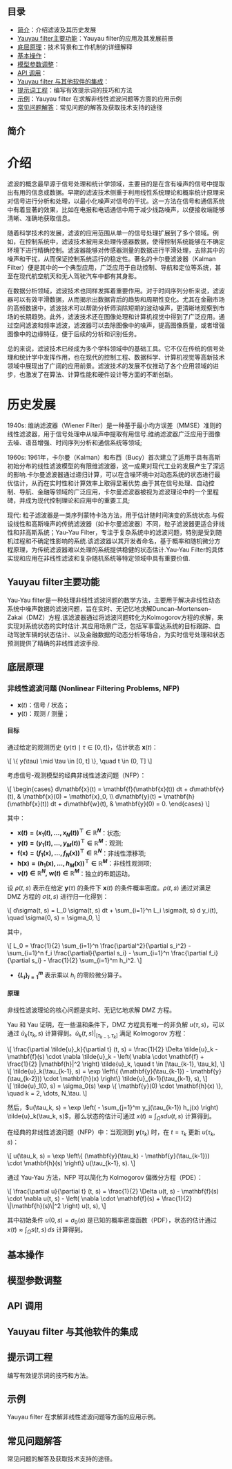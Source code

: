 ## 目录

- [ 简介](#简介)：介绍滤波及其历史发展
- [Yauyau filter主要功能](#Yauyau-filter主要功能)：Yauyau filter的应用及其发展前景
- [底层原理](#底层原理)：技术背景和工作机制的详细解释
- [基本操作](#基本操作)：
- [模型参数调整](#模型参数调整)：
- [API 调用](#api-调用)：
- [Yauyau filter 与其他软件的集成](#Yauyau-filte-与其他软件的集成)：
- [提示词工程](#提示词工程)：编写有效提示词的技巧和方法
- [示例](#示例)：Yauyau filter 在求解非线性滤波问题等方面的应用示例
- [常见问题解答](#常见问题解答)：常见问题的解答及获取技术支持的途径

##  简介
# 介绍
滤波的概念最早源于信号处理和统计学领域，主要目的是在含有噪声的信号中提取出有用的信息或数据。早期的滤波技术侧重于利用线性系统理论和概率统计原理来对信号进行分析和处理，以最小化噪声对信号的干扰。这一方法在信号和通信系统中有着显著的效果，比如在电报和电话通信中用于减少线路噪声，以便接收端能够清晰、准确地获取信息。

随着科学技术的发展，滤波的应用范围从单一的信号处理扩展到了多个领域。例如，在控制系统中，滤波技术被用来处理传感器数据，使得控制系统能够在不确定环境下进行精确控制。滤波器能够对传感器测量的数据进行平滑处理，去除其中的噪声和干扰，从而保证控制系统运行的稳定性。著名的卡尔曼滤波器（Kalman Filter）便是其中的一个典型应用，广泛应用于自动控制、导航和定位等系统，甚至在现代航空航天和无人驾驶汽车中都有其身影。

在数据分析领域，滤波技术也同样发挥着重要作用。对于时间序列分析来说，滤波器可以有效平滑数据，从而揭示出数据背后的趋势和周期性变化。尤其在金融市场的高频数据中，滤波技术可以帮助分析师消除短期的波动噪声，更清晰地观察到市场的长期趋势。此外，滤波技术还在图像处理和计算机视觉中得到了广泛应用。通过空间滤波和频率滤波，滤波器可以去除图像中的噪声，提高图像质量，或者增强图像中的边缘特征，便于后续的分析和识别任务。

总的来说，滤波技术已经成为多个学科领域中的基础工具。它不仅在传统的信号处理和统计学中发挥作用，也在现代的控制工程、数据科学、计算机视觉等高新技术领域中展现出了广阔的应用前景。滤波技术的发展不仅推动了各个应用领域的进步，也激发了在算法、计算性能和硬件设计等方面的不断创新。
# 历史发展
1940s: 
维纳滤波器（Wiener Filter）是一种基于最小均方误差（MMSE）准则的线性滤波器，用于信号处理中从噪声中提取有用信号.维纳滤波器广泛应用于图像去噪、语音增强、时间序列分析和通信系统等领域; 

1960s: 
 1961年，卡尔曼（Kalman）和布西（Bucy）首次建立了适用于具有高斯初始分布的线性滤波模型的有限维滤波器，这一成果对现代工业的发展产生了深远的影响.卡尔曼滤波器通过递归计算，可以在含噪环境中对动态系统的状态进行最优估计，从而在实时性和计算效率上取得显著优势.由于其在信号处理、自动控制、导航、金融等领域的广泛应用，卡尔曼滤波器被视为滤波理论中的一个里程碑，并成为现代控制理论和应用中的重要工具;

现代: 
  粒子滤波器是一类序列蒙特卡洛方法，用于估计随时间演变的系统状态.与假设线性和高斯噪声的传统滤波器（如卡尔曼滤波器）不同，粒子滤波器更适合非线性和非高斯系统；Yau-Yau Filter，专注于复杂系统中的滤波问题，特别是受到随机过程和不确定性影响的系统.该滤波器以其开发者命名，基于概率和随机微分方程原理，为传统滤波器难以处理的系统提供稳健的状态估计.Yau-Yau Filter的具体实现和应用在非线性滤波和复杂随机系统等特定领域中具有重要价值.
## Yauyau filter主要功能
Yau-Yau filter是一种处理非线性滤波问题的数学方法，主要用于解决非线性动态系统中噪声数据的滤波问题，旨在实时、无记忆地求解Duncan–Mortensen–Zakai（DMZ）方程.该滤波器通过将滤波问题转化为Kolmogorov方程的求解，来实现对系统状态的实时估计.其应用场景广泛，包括军事雷达系统的目标跟踪、自动驾驶车辆的状态估计、以及金融数据的动态分析等场合，为实时信号处理和状态预测提供了精确的非线性滤波手段.
## 底层原理
<script type="text/javascript" src="https://cdnjs.cloudflare.com/ajax/libs/mathjax/2.7.7/MathJax.js?config=TeX-MML-AM_CHTML"></script>

### 非线性滤波问题 (Nonlinear Filtering Problems, NFP)

- $\mathbf{x}(t)$：信号 / 状态；
- $\mathbf{y}(t)$：观测 / 测量；

#### 目标
通过给定的观测历史 $\{ y(\tau) \mid \tau \in [0, t] \}$，估计状态 $\mathbf{x}(t)$：

<div>
\[
\{ y(\tau) \mid \tau \in [0, t] \}, \quad t \in (0, T]
\]
</div>

考虑信号-观测模型的经典非线性滤波问题（NFP）：

<div>
\[
\begin{cases}
    d\mathbf{x}(t) = \mathbf{f}(\mathbf{x}(t)) dt + d\mathbf{v}(t), & \mathbf{x}(0) = \mathbf{x}_0, \\
    d\mathbf{y}(t) = \mathbf{h}(\mathbf{x}(t)) dt + d\mathbf{w}(t), & \mathbf{y}(0) = 0.
\end{cases}
\]
</div>

其中：

- **$\mathbf{x}(t) = (x_1(t), \dots, x_N(t))^\top \in \mathbb{R}^N$**：状态;
- **$\mathbf{y}(t) = (y_1(t), \dots, y_M(t))^\top \in \mathbb{R}^M$**：观测;
- **$\mathbf{f}(\mathbf{x}) = (f_1(\mathbf{x}), \dots, f_N(\mathbf{x}))^\top \in \mathbb{R}^N$**：非线性漂移项;
- **$\mathbf{h}(\mathbf{x}) = (h_1(\mathbf{x}), \dots, h_M(\mathbf{x}))^\top \in \mathbb{R}^M$**：非线性观测项;
- **$\mathbf{v}(t) \in \mathbb{R}^N, \; \mathbf{w}(t) \in \mathbb{R}^M$**：独立的布朗运动。

设 $\rho(t, s)$ 表示在给定 $\mathbf{y}(\tau)$ 的条件下 $\mathbf{x}(t)$ 的条件概率密度。$\rho(t, s)$ 通过对满足 DMZ 方程的 $\sigma(t, s)$ 进行归一化得到：

<div>
\[
d\sigma(t, s) = L_0 \sigma(t, s) dt + \sum_{i=1}^n L_i \sigma(t, s) d y_i(t), \quad \sigma(0, s) = \sigma_0,
\]
</div>

其中，

<div>
\[
L_0 = \frac{1}{2} \sum_{i=1}^n \frac{\partial^2}{\partial s_i^2} - \sum_{i=1}^n f_i \frac{\partial}{\partial s_i} - \sum_{i=1}^n \frac{\partial f_i}{\partial s_i} - \frac{1}{2} \sum_{i=1}^m h_i^2.
\]
</div>

- **$\{ L_i \}_{i=1}^m$** 表示乘以 $h_i$ 的零阶微分算子。

#### 原理
非线性滤波理论的核心问题是实时、无记忆地求解 DMZ 方程。

Yau 和 Yau 证明，在一些温和条件下，DMZ 方程具有唯一的非负解 $u(\tau, s)$，可以通过 $\tilde{u}_k(\tau_k, s)$ 计算得到。$\tilde{u}_k(t, s) \big|_{[ \tau_{k-1}, \tau_k ]}$ 满足 Kolmogorov 方程：

<div>
\[
\frac{\partial \tilde{u}_k}{\partial t} (t, s) = \frac{1}{2} \Delta \tilde{u}_k - \mathbf{f}(s) \cdot \nabla \tilde{u}_k - \left( \nabla \cdot \mathbf{f} + \frac{1}{2} |\mathbf{h}|^2 \right) \tilde{u}_k, \quad t \in [\tau_{k-1}, \tau_k],
\]
</div>

<div>
\[
\tilde{u}_k(\tau_{k-1}, s) = \exp \left\{ (\mathbf{y}(\tau_{k-1}) - \mathbf{y}(\tau_{k-2})) \cdot \mathbf{h}(x) \right\} \tilde{u}_{k-1}(\tau_{k-1}, s),
\]
</div>

<div>
\[
\tilde{u}_1(0, s) = \sigma_0(s) \exp \{ \mathbf{y}(0) \cdot \mathbf{h}(x) \}, \quad k = 2, \dots, N_\tau.
\]
</div>

然后，$u(\tau_k, s) = \exp \left( - \sum_{j=1}^m y_j(\tau_{k-1}) h_j(x) \right) \tilde{u}_k(\tau_k, s)$，那么状态的估计可通过 $x(t) \approx \int_\Omega s d u(t, s)$ 计算得到。

在经典的非线性滤波问题（NFP）中：当观测到 $\mathbf{y}(\tau_k)$ 时，在 $t = \tau_k$ 更新 $u(\tau_k, s)$：

<div>
\[
u(\tau_k, s) = \exp \left\{ (\mathbf{y}(\tau_k) - \mathbf{y}(\tau_{k-1})) \cdot \mathbf{h}(s) \right\} u(\tau_{k-1}, s).
\]
</div>

通过 Yau-Yau 方法，NFP 可以简化为 Kolmogorov 偏微分方程（PDE）：

<div>
\[
\frac{\partial u}{\partial t} (t, s) = \frac{1}{2} \Delta u(t, s) - \mathbf{f}(s) \cdot \nabla u(t, s) - \left( \nabla \cdot \mathbf{f}(s) + \frac{1}{2} \|\mathbf{h}(s)\|^2 \right) u(t, s),
\]
</div>

其中初始条件 $u(0, s) = \sigma_0(s)$ 是已知的概率密度函数（PDF），状态的估计通过 $x(t) \approx \int_\Omega s(t, s) \, ds$ 计算得到。


## 基本操作

## 模型参数调整

## API 调用

## Yauyau filter 与其他软件的集成

## 提示词工程
编写有效提示词的技巧和方法。

## 示例
Yauyau filter 在求解非线性滤波问题等方面的应用示例。

## 常见问题解答
常见问题的解答及获取技术支持的途径。

